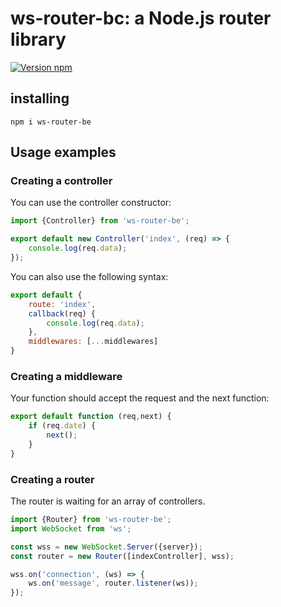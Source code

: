 # ws-router-bc: a Node.js router library

[![Version npm](https://img.shields.io/npm/v/ws-router-be.svg?logo=npm)](https://www.npmjs.com/package/ws-router-be)

## installing
```
npm i ws-router-be
```

## Usage examples

### Creating a controller
You can use the controller constructor:
```javascript
import {Controller} from 'ws-router-be';

export default new Controller('index', (req) => {
    console.log(req.data);
});
```
You can also use the following syntax:
```javascript
export default {
    route: 'index',
    callback(req) {
        console.log(req.data);
    },
    middlewares: [...middlewares]
}
```
### Creating a middleware
Your function should accept the request and the next function:
```javascript
export default function (req,next) {
    if (req.date) {
        next();
    }
}
```
### Creating a router
The router is waiting for an array of controllers.
```javascript
import {Router} from 'ws-router-be';
import WebSocket from 'ws';

const wss = new WebSocket.Server({server});
const router = new Router([indexController], wss);

wss.on('connection', (ws) => {
    ws.on('message', router.listener(ws));
});
```
